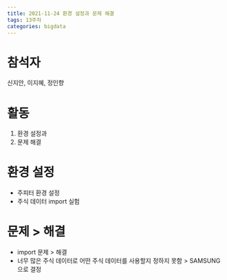 ```yaml
---
title: 2021-11-24 환경 설정과 문제 해결
tags: 13주차
categories: bigdata
---
```

# 참석자
신지안, 이지혜, 정인향

# 활동
1. 환경 설정과
2. 문제 해결

# 환경 설정
- 주피터 환경 설정
- 주식 데이터 import 실험

# 문제 > 해결
- import 문제 > 해결
- 너무 많은 주식 데이터로 어떤 주식 데이터를 사용할지 정하지 못함 > SAMSUNG으로 결정
